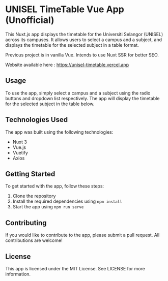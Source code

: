 # UNISEL TimeTable Vue App (Unofficial)

This Nuxt.js app displays the timetable for the Universiti Selangor (UNISEL) across its campuses. It allows users to select a campus and a subject, and displays the timetable for the selected subject in a table format.

Previous project is in vanilla Vue. Intends to use Nuxt SSR for better SEO.

Website available here : https://unisel-timetable.vercel.app

## Usage

To use the app, simply select a campus and a subject using the radio buttons and dropdown list respectively. The app will display the timetable for the selected subject in the table below.

## Technologies Used

The app was built using the following technologies:

- Nuxt 3
- Vue.js
- Vuetify
- Axios

## Getting Started

To get started with the app, follow these steps:

1. Clone the repository
2. Install the required dependencies using `npm install`
3. Start the app using `npm run serve`

## Contributing

If you would like to contribute to the app, please submit a pull request. All contributions are welcome!

## License

This app is licensed under the MIT License. See LICENSE for more information.
